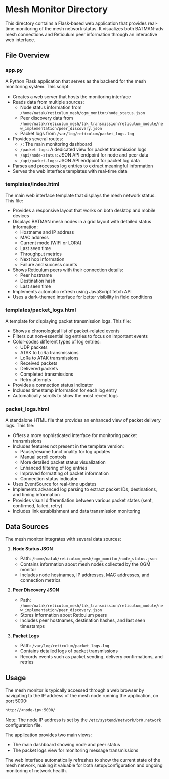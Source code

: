 # Mesh Monitor Directory

This directory contains a Flask-based web application that provides real-time monitoring of the mesh network status. It visualizes both BATMAN-adv mesh connections and Reticulum peer information through an interactive web interface.

## File Overview

### app.py
A Python Flask application that serves as the backend for the mesh monitoring system. This script:
- Creates a web server that hosts the monitoring interface
- Reads data from multiple sources:
  - Node status information from `/home/natak/reticulum_mesh/ogm_monitor/node_status.json`
  - Peer discovery data from `/home/natak/reticulum_mesh/tak_transmission/reticulum_module/new_implementation/peer_discovery.json`
  - Packet logs from `/var/log/reticulum/packet_logs.log`
- Provides several routes:
  - `/`: The main monitoring dashboard
  - `/packet-logs`: A dedicated view for packet transmission logs
  - `/api/node-status`: JSON API endpoint for node and peer data
  - `/api/packet-logs`: JSON API endpoint for packet log data
- Parses and processes log entries to extract meaningful information
- Serves the web interface templates with real-time data

### templates/index.html
The main web interface template that displays the mesh network status. This file:
- Provides a responsive layout that works on both desktop and mobile devices
- Displays BATMAN mesh nodes in a grid layout with detailed status information:
  - Hostname and IP address
  - MAC address
  - Current mode (WIFI or LORA)
  - Last seen time
  - Throughput metrics
  - Next hop information
  - Failure and success counts
- Shows Reticulum peers with their connection details:
  - Peer hostname
  - Destination hash
  - Last seen time
- Implements automatic refresh using JavaScript fetch API
- Uses a dark-themed interface for better visibility in field conditions

### templates/packet_logs.html
A template for displaying packet transmission logs. This file:
- Shows a chronological list of packet-related events
- Filters out non-essential log entries to focus on important events
- Color-codes different types of log entries:
  - UDP packets
  - ATAK to LoRa transmissions
  - LoRa to ATAK transmissions
  - Received packets
  - Delivered packets
  - Completed transmissions
  - Retry attempts
- Provides a connection status indicator
- Includes timestamp information for each log entry
- Automatically scrolls to show the most recent logs

### packet_logs.html
A standalone HTML file that provides an enhanced view of packet delivery logs. This file:
- Offers a more sophisticated interface for monitoring packet transmissions
- Includes features not present in the template version:
  - Pause/resume functionality for log updates
  - Manual scroll controls
  - More detailed packet status visualization
  - Enhanced filtering of log entries
  - Improved formatting of packet information
  - Connection status indicator
- Uses EventSource for real-time updates
- Implements advanced log parsing to extract packet IDs, destinations, and timing information
- Provides visual differentiation between various packet states (sent, confirmed, failed, retry)
- Includes link establishment and data transmission monitoring

## Data Sources

The mesh monitor integrates with several data sources:

1. **Node Status JSON**
   - Path: `/home/natak/reticulum_mesh/ogm_monitor/node_status.json`
   - Contains information about mesh nodes collected by the OGM monitor
   - Includes node hostnames, IP addresses, MAC addresses, and connection metrics

2. **Peer Discovery JSON**
   - Path: `/home/natak/reticulum_mesh/tak_transmission/reticulum_module/new_implementation/peer_discovery.json`
   - Stores information about Reticulum peers
   - Includes peer hostnames, destination hashes, and last seen timestamps

3. **Packet Logs**
   - Path: `/var/log/reticulum/packet_logs.log`
   - Contains detailed logs of packet transmissions
   - Records events such as packet sending, delivery confirmations, and retries

## Usage

The mesh monitor is typically accessed through a web browser by navigating to the IP address of the mesh node running the application, on port 5000:

```
http://<node-ip>:5000/
```

Note: The node IP address is set by the `/etc/systemd/network/br0.network` configuration file.

The application provides two main views:
- The main dashboard showing node and peer status
- The packet logs view for monitoring message transmissions

The web interface automatically refreshes to show the current state of the mesh network, making it valuable for both setup/configuration and ongoing monitoring of network health.

